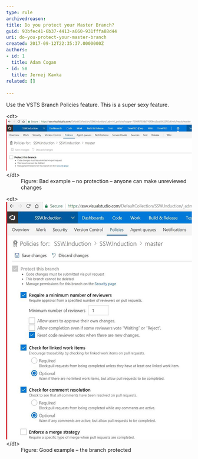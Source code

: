 ```yaml
---
type: rule
archivedreason: 
title: Do you protect your Master Branch?
guid: 93bfec41-6b37-4413-a660-931fffa88d44
uri: do-you-protect-your-master-branch
created: 2017-09-12T22:35:37.0000000Z
authors:
- id: 1
  title: Adam Cogan
- id: 58
  title: Jernej Kavka
related: []

---
```


Use the VSTS Branch Policies feature. This is a super sexy feature.

<!--endintro-->
<dl class="badImage">&lt;dt&gt;<img src="protect-branch-bad.jpg" alt="protect-branch-bad.jpg">&lt;/dt&gt;<dd>Figure: Bad example – no protection – anyone can make unreviewed changes</dd></dl><dl class="goodImage">&lt;dt&gt;<img src="protect-branch-good.jpg" alt="protect-branch-good.jpg">&lt;/dt&gt;<dd>Figure: Good example – the branch protected</dd></dl>
